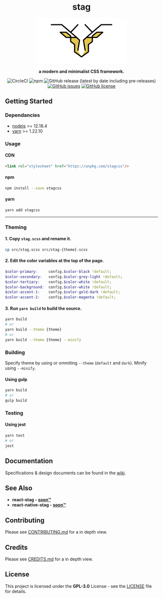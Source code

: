 
<div align="center">

# stag

<img src=".repo/logo.png" alt='Project banner' width='300px'>

**a modern and minimalist CSS framework.**

![CircleCI](https://img.shields.io/circleci/build/github/songmawa/stag?style=flat-square)
![npm](https://img.shields.io/npm/v/stagcss?style=flat-square)
![GitHub release (latest by date including pre-releases)](https://img.shields.io/github/v/release/songmawa/stag?include_prereleases)
[![GitHub issues](https://img.shields.io/github/issues/songmawa/stag?style=flat-square)](https://github.com/songmawa/stag/issues)
[![GitHub license](https://img.shields.io/github/license/songmawa/stag?style=flat-square)](https://github.com/songmawa/stag/blob/master/LICENSE)

</div>

## Getting Started

### Dependancies

- [nodejs](https://nodejs.org/) >= 12.18.4
- [yarn](https://classic.yarnpkg.com/) >= 1.22.10

### Usage

#### CDN
```html
<link rel="stylesheet" href="https://unpkg.com/stagcss"/>
```

#### npm
```sh
npm install --save stagcss
```
#### yarn
```sh
yarn add stagcss
```

___

### Theming

#### 1. Copy `stag.scss` and rename it.
```sh
cp src/stag.scss src/stag-{theme}.scss
```

#### 2. Edit the color variables at the top of the page.
```scss
$color-primary:		config.$color-black !default;
$color-secondary: 	config.$color-grey-light !default;
$color-tertiary: 	config.$color-white !default;
$color-background: 	config.$color-white !default;
$color-accent-1: 	config.$color-gold-dark !default;
$color-accent-2: 	config.$color-magenta !default;
```

#### 3. Run `yarn build` to build the source.
```sh
yarn build
# or
yarn build --theme {theme}
# or
yarn build --theme {theme} --minify
```

### Building

Specify theme by using or ommiting `--theme` (`default` and `dark`). Minify using `--minify`.

#### Using gulp
```sh
yarn build
# or
gulp build
```

### Testing

#### Using jest
```sh
yarn test
# or
jest
```

## Documentation

Specifications & design documents can be found in the [wiki](/wiki).

## See Also

- **react-stag - [soon™]()**
- **react-native-stag - [soon™]()**

## Contributing

Please see [CONTRIBUTING.md](CONTRIBUTING.md) for a in depth view.

## Credits

Please see [CREDITS.md](CREDITS.md) for a in depth view.

## License

This project is licensed under the **GPL-3.0** License - see the [LICENSE](LICENSE) file for details.
